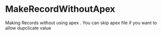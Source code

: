 # MakeRecordWithoutApex
Making Records without using apex .
You can skip apex file if you want to allow dupclicate value
